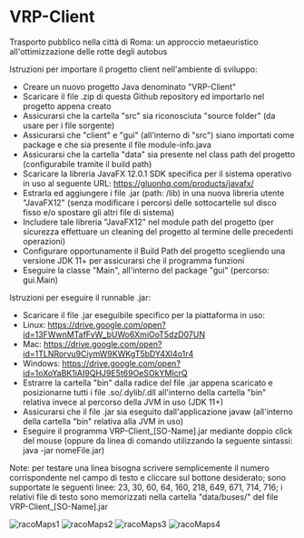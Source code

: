 # VRP-Client
Trasporto pubblico nella città di Roma: un approccio metaeuristico all'ottimizzazione delle rotte degli autobus

Istruzioni per importare il progetto client nell'ambiente di sviluppo:

- Creare un nuovo progetto Java denominato "VRP-Client"
- Scaricare il file .zip di questa Github repository ed importarlo nel progetto appena creato
- Assicurarsi che la cartella "src" sia riconosciuta "source folder" (da usare per i file sorgente)
- Assicurarsi che "client" e "gui" (all'interno di "src") siano importati come package e che sia presente il file module-info.java
- Assicurarsi che la cartella "data" sia presente nel class path del progetto (configurabile tramite il build path)
- Scaricare la libreria JavaFX 12.0.1 SDK specifica per il sistema operativo in uso al seguente URL: https://gluonhq.com/products/javafx/ 
- Estrarla ed aggiungere i file .jar (path: /lib) in una nuova libreria utente "JavaFX12" (senza modificare i percorsi delle sottocartelle sul disco fisso e/o spostare gli altri file di sistema)
- Includere tale libreria "JavaFX12" nel module path del progetto (per sicurezza effettuare un cleaning del progetto al termine delle precedenti operazioni)
- Configurare opportunamente il Build Path del progetto scegliendo una versione JDK 11+ per assicurarsi che il programma funzioni
- Eseguire la classe "Main", all'interno del package "gui" (percorso: gui.Main)

Istruzioni per eseguire il runnable .jar:

- Scaricare il file .jar eseguibile specifico per la piattaforma in uso:
- Linux: https://drive.google.com/open?id=13FWwnMTafFvW_bUWo6XmiOoT5dzD07UN
- Mac: https://drive.google.com/open?id=1TLNRorvu9CiymW9KWKgT5bDY4Xl4o1r4
- Windows: https://drive.google.com/open?id=1oXoYaBK1iAI9QHJ9E5t69OeSOkYMIcrQ
- Estrarre la cartella "bin" dalla radice del file .jar appena scaricato e posizionarne tutti i file .so/.dylib/.dll all'interno della cartella "bin" relativa invece al percorso della JVM in uso (JDK 11+)
- Assicurarsi che il file .jar sia eseguito dall'applicazione javaw (all'interno della cartella "bin" relativa alla JVM in uso)
- Eseguire il programma VRP-Client_[SO-Name].jar mediante doppio click del mouse (oppure da linea di comando utilizzando la seguente sintassi: java -jar nomeFile.jar)

Note: per testare una linea bisogna scrivere semplicemente il numero corrispondente nel campo di testo e cliccare sul bottone desiderato; sono supportate le seguenti linee: 23, 30, 60, 64, 160, 218, 649, 671, 714, 716; i relativi file di testo sono memorizzati nella cartella "data/buses/" del file VRP-Client_[SO-Name].jar

![racoMaps1](https://user-images.githubusercontent.com/51203516/60122532-aec37380-9785-11e9-83d0-aeec4fc784d1.png)
![racoMaps2](https://user-images.githubusercontent.com/51203516/60122546-b420be00-9785-11e9-9d13-e20d83dba4e9.png)
![racoMaps3](https://user-images.githubusercontent.com/51203516/60122553-bb47cc00-9785-11e9-84c1-fdaeb0290565.png)
![racoMaps4](https://user-images.githubusercontent.com/51203516/60122560-c13dad00-9785-11e9-9f21-65b27fd9a5a8.png)
